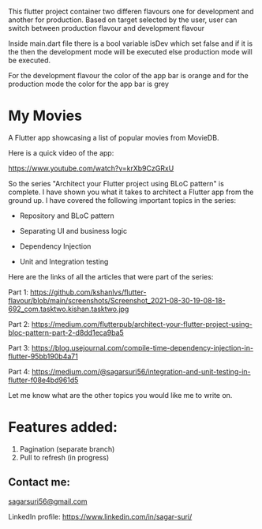 This flutter project container two differen flavours one for development and another for production.
Based on target selected by the user, user can switch between production flavour and development flavour

Inside main.dart file there is a bool variable  isDev which set false and if it is the then the development mode will be executed else production mode will be executed.

For the development flavour the color of the app bar is orange and for the production mode the color for the app bar is grey




# My Movies

A Flutter app showcasing a list of popular movies from MovieDB. 

Here is a quick video of the app:

https://www.youtube.com/watch?v=krXb9CzGRxU

So the series "Architect your Flutter project using BLoC pattern" is complete. I have shown you what it takes to architect a Flutter app from the ground up. I have covered the following important topics in the series:

- Repository and BLoC pattern

- Separating UI and business logic

- Dependency Injection

- Unit and Integration testing

Here are the links of all the articles that were part of the series:

Part 1: https://github.com/kshanlvs/flutter-flavour/blob/main/screenshots/Screenshot_2021-08-30-19-08-18-692_com.tasktwo.kishan.tasktwo.jpg

Part 2: https://medium.com/flutterpub/architect-your-flutter-project-using-bloc-pattern-part-2-d8dd1eca9ba5

Part 3: https://blog.usejournal.com/compile-time-dependency-injection-in-flutter-95bb190b4a71

Part 4: https://medium.com/@sagarsuri56/integration-and-unit-testing-in-flutter-f08e4bd961d5

Let me know what are the other topics you would like me to write on.

# Features added:

1) Pagination (separate branch)
2) Pull to refresh (in progress)

## Contact me:

sagarsuri56@gmail.com

LinkedIn profile: 
https://www.linkedin.com/in/sagar-suri/
